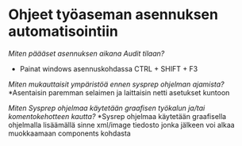 # Ohjeet työaseman asennuksen automatisointiin
_Miten päääset asennuksen aikana Audit tilaan?_
* Painat windows asennuskohdassa CTRL + SHIFT + F3

 _Miten mukauttaisit ympäristöä ennen sysprep ohjelman ajamista?_
*Asentaisin paremman selaimen ja laittaisin netti asetukset kuntoon

_Miten Sysprep ohjelmaa käytetään graafisen työkalun ja/tai komentokehotteen kautta?_
*Sysrep ohjelmaa käytetään graafisella ohjelmalla lisäämällä sinne xml/image tiedosto jonka jälkeen voi alkaa muokkaamaan components kohdasta
